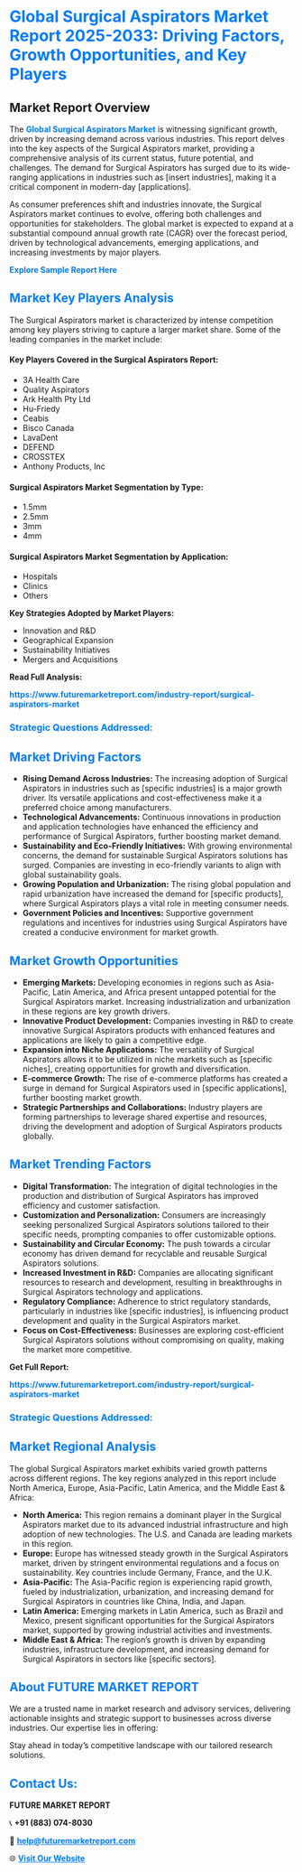 <h1 style="color: #007BFF;">Global Surgical Aspirators Market Report 2025-2033: Driving Factors, Growth Opportunities, and Key Players</h1>

<section id="overview">
<h2>Market Report Overview</h2>
<p>The <a href="https://www.futuremarketreport.com/industry-report/surgical-aspirators-market" style="color: #007BFF; text-decoration: none;"><strong>Global Surgical Aspirators Market</strong></a> is witnessing significant growth, driven by increasing demand across various industries. This report delves into the key aspects of the Surgical Aspirators market, providing a comprehensive analysis of its current status, future potential, and challenges. The demand for Surgical Aspirators has surged due to its wide-ranging applications in industries such as [insert industries], making it a critical component in modern-day [applications].</p>
<p>As consumer preferences shift and industries innovate, the Surgical Aspirators market continues to evolve, offering both challenges and opportunities for stakeholders. The global market is expected to expand at a substantial compound annual growth rate (CAGR) over the forecast period, driven by technological advancements, emerging applications, and increasing investments by major players.</p>
</section>

<section id="overview">
<p><a href="https://www.futuremarketreport.com/request-sample/reportId=77881" style="color: #007BFF; text-decoration: none;"><strong>Explore Sample Report Here</strong></a></p>
</section>

<section id="key-players">
<h2 style="color: #007BFF;">Market Key Players Analysis</h2>
<p>The Surgical Aspirators market is characterized by intense competition among key players striving to capture a larger market share. Some of the leading companies in the market include:</p>
<h4>Key Players Covered in the Surgical Aspirators Report:</h4>
<ul><li>3A Health Care</li><li>Quality Aspirators</li><li>Ark Health Pty Ltd</li><li>Hu-Friedy</li><li>Ceabis</li><li>Bisco Canada</li><li>LavaDent</li><li>DEFEND</li><li>CROSSTEX</li><li>Anthony Products, Inc</li></ul>
<h4>Surgical Aspirators Market Segmentation by Type:</h4>
<ul><li>1.5mm</li><li>2.5mm</li><li>3mm</li><li>4mm</li></ul>

<h4>Surgical Aspirators Market Segmentation by Application:</h4>
<ul><li>Hospitals</li><li>Clinics</li><li>Others</li></ul>
<p><strong>Key Strategies Adopted by Market Players:</strong></p>
<ul>
<li>Innovation and R&D</li>
<li>Geographical Expansion</li>
<li>Sustainability Initiatives</li>
<li>Mergers and Acquisitions</li>
</ul>
</section>

<section>
<p><strong>Read Full Analysis: </strong></p><a href="https://www.futuremarketreport.com/industry-report/surgical-aspirators-market" style="color: #007BFF; text-decoration: none;"><strong>https://www.futuremarketreport.com/industry-report/surgical-aspirators-market</strong></a>
<h3 style="color: #007BFF;">Strategic Questions Addressed:</h3>
</section>

<section id="driving-factors">
<h2 style="color: #007BFF;">Market Driving Factors</h2>
<ul>
<li><strong>Rising Demand Across Industries:</strong> The increasing adoption of Surgical Aspirators in industries such as [specific industries] is a major growth driver. Its versatile applications and cost-effectiveness make it a preferred choice among manufacturers.</li>
<li><strong>Technological Advancements:</strong> Continuous innovations in production and application technologies have enhanced the efficiency and performance of Surgical Aspirators, further boosting market demand.</li>
<li><strong>Sustainability and Eco-Friendly Initiatives:</strong> With growing environmental concerns, the demand for sustainable Surgical Aspirators solutions has surged. Companies are investing in eco-friendly variants to align with global sustainability goals.</li>
<li><strong>Growing Population and Urbanization:</strong> The rising global population and rapid urbanization have increased the demand for [specific products], where Surgical Aspirators plays a vital role in meeting consumer needs.</li>
<li><strong>Government Policies and Incentives:</strong> Supportive government regulations and incentives for industries using Surgical Aspirators have created a conducive environment for market growth.</li>
</ul>
</section>

<section id="growth-opportunities">
<h2 style="color: #007BFF;">Market Growth Opportunities</h2>
<ul>
<li><strong>Emerging Markets:</strong> Developing economies in regions such as Asia-Pacific, Latin America, and Africa present untapped potential for the Surgical Aspirators market. Increasing industrialization and urbanization in these regions are key growth drivers.</li>
<li><strong>Innovative Product Development:</strong> Companies investing in R&D to create innovative Surgical Aspirators products with enhanced features and applications are likely to gain a competitive edge.</li>
<li><strong>Expansion into Niche Applications:</strong> The versatility of Surgical Aspirators allows it to be utilized in niche markets such as [specific niches], creating opportunities for growth and diversification.</li>
<li><strong>E-commerce Growth:</strong> The rise of e-commerce platforms has created a surge in demand for Surgical Aspirators used in [specific applications], further boosting market growth.</li>
<li><strong>Strategic Partnerships and Collaborations:</strong> Industry players are forming partnerships to leverage shared expertise and resources, driving the development and adoption of Surgical Aspirators products globally.</li>
</ul>
</section>

<section id="trending-factors">
<h2 style="color: #007BFF;">Market Trending Factors</h2>
<ul>
<li><strong>Digital Transformation:</strong> The integration of digital technologies in the production and distribution of Surgical Aspirators has improved efficiency and customer satisfaction.</li>
<li><strong>Customization and Personalization:</strong> Consumers are increasingly seeking personalized Surgical Aspirators solutions tailored to their specific needs, prompting companies to offer customizable options.</li>
<li><strong>Sustainability and Circular Economy:</strong> The push towards a circular economy has driven demand for recyclable and reusable Surgical Aspirators solutions.</li>
<li><strong>Increased Investment in R&D:</strong> Companies are allocating significant resources to research and development, resulting in breakthroughs in Surgical Aspirators technology and applications.</li>
<li><strong>Regulatory Compliance:</strong> Adherence to strict regulatory standards, particularly in industries like [specific industries], is influencing product development and quality in the Surgical Aspirators market.</li>
<li><strong>Focus on Cost-Effectiveness:</strong> Businesses are exploring cost-efficient Surgical Aspirators solutions without compromising on quality, making the market more competitive.</li>
</ul>
</section>

<section>
<p><strong>Get Full Report: </strong></p><a href="https://www.futuremarketreport.com/industry-report/surgical-aspirators-market" style="color: #007BFF; text-decoration: none;"><strong>https://www.futuremarketreport.com/industry-report/surgical-aspirators-market</strong></a>
<h3 style="color: #007BFF;">Strategic Questions Addressed:</h3>
</section>


<section id="regional-analysis">
<h2 style="color: #007BFF;">Market Regional Analysis</h2>
<p>The global Surgical Aspirators market exhibits varied growth patterns across different regions. The key regions analyzed in this report include North America, Europe, Asia-Pacific, Latin America, and the Middle East & Africa:</p>
<ul>
<li><strong>North America:</strong> This region remains a dominant player in the Surgical Aspirators market due to its advanced industrial infrastructure and high adoption of new technologies. The U.S. and Canada are leading markets in this region.</li>
<li><strong>Europe:</strong> Europe has witnessed steady growth in the Surgical Aspirators market, driven by stringent environmental regulations and a focus on sustainability. Key countries include Germany, France, and the U.K.</li>
<li><strong>Asia-Pacific:</strong> The Asia-Pacific region is experiencing rapid growth, fueled by industrialization, urbanization, and increasing demand for Surgical Aspirators in countries like China, India, and Japan.</li>
<li><strong>Latin America:</strong> Emerging markets in Latin America, such as Brazil and Mexico, present significant opportunities for the Surgical Aspirators market, supported by growing industrial activities and investments.</li>
<li><strong>Middle East & Africa:</strong> The region’s growth is driven by expanding industries, infrastructure development, and increasing demand for Surgical Aspirators in sectors like [specific sectors].</li>
</ul>
</section>

<footer>
<h2 style="color: #007BFF;">About FUTURE MARKET REPORT</h2>
<p>We are a trusted name in market research and advisory services, delivering actionable insights and strategic support to businesses across diverse industries. Our expertise lies in offering:</p>

<p>Stay ahead in today’s competitive landscape with our tailored research solutions.</p>

<h2 style="color: #007BFF;">Contact Us:</h2>
<p><strong>FUTURE MARKET REPORT</strong></p>
<p>📞 <strong>+91 (883) 074-8030</strong></p>
<p>📧 <strong><a href="mailto:help@futuremarketreport.com" style="color: #007BFF;">help@futuremarketreport.com</a></strong></p>
<p>🌐 <strong><a href="https://www.futuremarketreport.com/" style="color: #007BFF;">Visit Our Website</a></strong></p>
</footer>